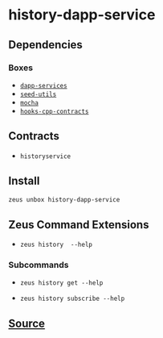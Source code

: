 
history-dapp-service 
====================




## Dependencies
### Boxes
* [`dapp-services`](dapp-services.md)
* [`seed-utils`](seed-utils.md)
* [`mocha`](mocha.md)
* [`hooks-cpp-contracts`](hooks-cpp-contracts.md)


## Contracts
* `historyservice`
## Install
```bash
zeus unbox history-dapp-service
```


## Zeus Command Extensions
* ```zeus history  --help```

### Subcommands
* ```zeus history get --help```

* ```zeus history subscribe --help```


## [Source](https://github.com/liquidapps-io/zeus-sdk/tree/master/boxes/groups/undefined/history-dapp-service)
